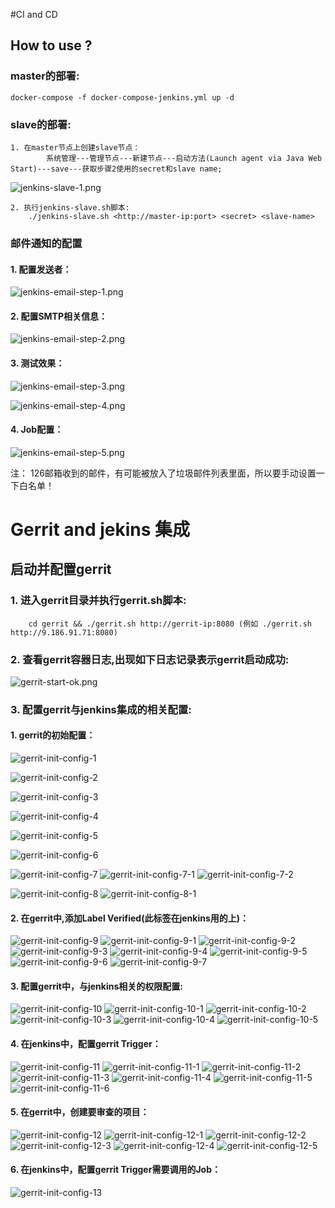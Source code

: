 #CI and CD
## How to use ?
### master的部署:
    docker-compose -f docker-compose-jenkins.yml up -d 

### slave的部署:
    1. 在master节点上创建slave节点：
            系统管理---管理节点---新建节点---启动方法(Launch agent via Java Web Start)---save---获取步骤2使用的secret和slave name;
![jenkins-slave-1.png](https://gitee.com/yonchin/CI-and-CD/attach_files/download?i=73191&u=http%3A%2F%2Ffiles.git.oschina.net%2Fgroup1%2FM00%2F00%2FD4%2FPaAvDFiFyoeAf_mlAAC7HTS9qi8984.png%3Ftoken%3D13c9eccd40fe50720de41b3327068606%26ts%3D1485163090%26attname%3Djenkins-slave-1.png)

    2. 执行jenkins-slave.sh脚本:
        ./jenkins-slave.sh <http://master-ip:port> <secret> <slave-name>
    
### 邮件通知的配置
#### 1. 配置发送者：
![jenkins-email-step-1.png](https://gitee.com/yonchin/CI-and-CD/attach_files/download?i=73071&u=http%3A%2F%2Ffiles.git.oschina.net%2Fgroup1%2FM00%2F00%2FD2%2FPaAvDFiB0vGAAbzUAAAkX6EqgN4060.png%3Ftoken%3De4131802f2a3e69382e37fcda408923d%26ts%3D1484903142%26attname%3Djenkins-email-step-1.png)

#### 2. 配置SMTP相关信息：
![jenkins-email-step-2.png](https://gitee.com/yonchin/CI-and-CD/attach_files/download?i=73072&u=http%3A%2F%2Ffiles.git.oschina.net%2Fgroup1%2FM00%2F00%2FD2%2FPaAvDFiB0vyATmbMAABQboaH9UQ129.png%3Ftoken%3Df8e44ac89aa61a939276dba8b19958a9%26ts%3D1484903414%26attname%3Djenkins-email-step-2.png)

#### 3. 测试效果：
![jenkins-email-step-3.png](https://gitee.com/yonchin/CI-and-CD/attach_files/download?i=73073&u=http%3A%2F%2Ffiles.git.oschina.net%2Fgroup1%2FM00%2F00%2FD2%2FPaAvDFiB0waAJ9dwAAAOPx7Mx7U574.png%3Ftoken%3Da02506bf2a58ef80c2a09403c18ae8a8%26ts%3D1484903414%26attname%3Djenkins-email-step-3.png)

![jenkins-email-step-4.png](https://gitee.com/yonchin/CI-and-CD/attach_files/download?i=73074&u=http%3A%2F%2Ffiles.git.oschina.net%2Fgroup1%2FM00%2F00%2FD2%2FPaAvDFiB0xiALt3AAAA1H_D2TUM915.png%3Ftoken%3Dbfd2f2ebcec3caacc2ded4bcff5f11be%26ts%3D1484903414%26attname%3Djenkins-email-step-4.png)

#### 4. Job配置：
![jenkins-email-step-5.png](https://gitee.com/yonchin/CI-and-CD/attach_files/download?i=73167&u=http%3A%2F%2Ffiles.git.oschina.net%2Fgroup1%2FM00%2F00%2FD3%2FPaAvDFiFa4aAVHUBAAAzFGgUvu8686.png%3Ftoken%3Dc78b527a82007ed1001a621ed3334441%26ts%3D1485138784%26attname%3Djenkins-email-step-5.png)

注： 126邮箱收到的邮件，有可能被放入了垃圾邮件列表里面，所以要手动设置一下白名单！



# Gerrit and jekins 集成
## 启动并配置gerrit
### 1. 进入gerrit目录并执行gerrit.sh脚本:
		cd gerrit && ./gerrit.sh http://gerrit-ip:8080 (例如 ./gerrit.sh  http://9.186.91.71:8080)

### 2. 查看gerrit容器日志,出现如下日志记录表示gerrit启动成功:

![gerrit-start-ok.png](https://gitee.com/yonchin/CI-and-CD/attach_files/download?i=73610&u=http%3A%2F%2Ffiles.git.oschina.net%2Fgroup1%2FM00%2F00%2FDA%2FPaAvDFiagiWAVQ2gAAAjLW-32jM562.png%3Ftoken%3Da2465022c9f96be5f5d8e551d4b5d36c%26ts%3D1486520904%26attname%3Dgerrit-start-ok.png)

### 3. 配置gerrit与jenkins集成的相关配置:

#### 1. gerrit的初始配置：
![gerrit-init-config-1](https://gitee.com/yonchin/CI-and-CD/attach_files/download?i=73620&u=http%3A%2F%2Ffiles.git.oschina.net%2Fgroup1%2FM00%2F00%2FDB%2FPaAvDFiarS-AcBibAAAv0Qspsbo689.png%3Ftoken%3D8b1e784e7e007a3c3e455469e0de924a%26ts%3D1486531937%26attname%3Dgerrit-init-config-1.png)

![gerrit-init-config-2](https://gitee.com/yonchin/CI-and-CD/attach_files/download?i=73621&u=http%3A%2F%2Ffiles.git.oschina.net%2Fgroup1%2FM00%2F00%2FDB%2FPaAvDFiarTeAE9joAAB2wZcU2uw713.png%3Ftoken%3D8aba0996694b65223b82f172492fbeff%26ts%3D1486531937%26attname%3Dgerrit-init-config-2.png)

![gerrit-init-config-3](https://gitee.com/yonchin/CI-and-CD/attach_files/download?i=73622&u=http%3A%2F%2Ffiles.git.oschina.net%2Fgroup1%2FM00%2F00%2FDB%2FPaAvDFiarUOAZwOeAABQzfho_Q8220.png%3Ftoken%3D21237e383fd549481c378a3e495b0227%26ts%3D1486531937%26attname%3Dgerrit-init-config-3.png)

![gerrit-init-config-4](https://gitee.com/yonchin/CI-and-CD/attach_files/download?i=73623&u=http%3A%2F%2Ffiles.git.oschina.net%2Fgroup1%2FM00%2F00%2FDB%2FPaAvDFiarUyAVEO2AABbbs1opQ0012.png%3Ftoken%3D2c632c6a2582c691f7b135640f16088b%26ts%3D1486531937%26attname%3Dgerrit-init-config-4.png)

![gerrit-init-config-5](https://gitee.com/yonchin/CI-and-CD/attach_files/download?i=73624&u=http%3A%2F%2Ffiles.git.oschina.net%2Fgroup1%2FM00%2F00%2FDB%2FPaAvDFiarViAc4HIAABTeCO6yZQ958.png%3Ftoken%3Db9c18dbe2cf00839c817b0dab6ac3312%26ts%3D1486531937%26attname%3Dgerrit-init-config-5.png)

![gerrit-init-config-6](https://gitee.com/yonchin/CI-and-CD/attach_files/download?i=73625&u=http%3A%2F%2Ffiles.git.oschina.net%2Fgroup1%2FM00%2F00%2FDB%2FPaAvDFiarWGAOtaCAABDOZ4-RBM599.png%3Ftoken%3Dd1d540df06cf2afcc9e0865d76a548de%26ts%3D1486531937%26attname%3Dgerrit-init-config-6.png)

![gerrit-init-config-7](https://gitee.com/yonchin/CI-and-CD/attach_files/download?i=73626&u=http%3A%2F%2Ffiles.git.oschina.net%2Fgroup1%2FM00%2F00%2FDB%2FPaAvDFiarXaAVOv_AAB16vyZmGs999.png%3Ftoken%3D9c8c85bdfcaeeb8d3b6c1215a17a8e58%26ts%3D1486531937%26attname%3Dgerrit-init-config-7.png)
![gerrit-init-config-7-1](https://gitee.com/yonchin/CI-and-CD/attach_files/download?i=73627&u=http%3A%2F%2Ffiles.git.oschina.net%2Fgroup1%2FM00%2F00%2FDB%2FPaAvDFiarYCAMMB-AABHlcVRQYA494.png%3Ftoken%3D0b529a8596abf2e7d0ea99d7eafb6cca%26ts%3D1486531937%26attname%3Dgerrit-init-config-7-1.png)
![gerrit-init-config-7-2](https://gitee.com/yonchin/CI-and-CD/attach_files/download?i=73628&u=http%3A%2F%2Ffiles.git.oschina.net%2Fgroup1%2FM00%2F00%2FDB%2FPaAvDFiarYmAO8TFAAA1bBuF6v8019.png%3Ftoken%3Dcf8a06bc8bfcc1df8d25276c97555e39%26ts%3D1486532148%26attname%3Dgerrit-init-config-7-2.png)

![gerrit-init-config-8](https://gitee.com/yonchin/CI-and-CD/attach_files/download?i=73629&u=http%3A%2F%2Ffiles.git.oschina.net%2Fgroup1%2FM00%2F00%2FDB%2FPaAvDFiarZOAB2BRAABBkWmEIsI763.png%3Ftoken%3Dc3107a3065f17dc7c43ddb6ca2c56dfc%26ts%3D1486532148%26attname%3Dgerrit-init-config-8.png)
![gerrit-init-config-8-1](https://gitee.com/yonchin/CI-and-CD/attach_files/download?i=73630&u=http%3A%2F%2Ffiles.git.oschina.net%2Fgroup1%2FM00%2F00%2FDB%2FPaAvDFiarZ2ASAsgAAA7UiuGMpk715.png%3Ftoken%3De0bcb536213ee3bea6396edf9e7599d8%26ts%3D1486532148%26attname%3Dgerrit-init-config-8-1.png)

#### 2. 在gerrit中,添加Label Verified(此标签在jenkins用的上)： 

![gerrit-init-config-9](https://gitee.com/yonchin/CI-and-CD/attach_files/download?i=73648&u=http%3A%2F%2Ffiles.git.oschina.net%2Fgroup1%2FM00%2F00%2FDB%2FPaAvDFia3IWANdeqAABQucg6GF4864.png%3Ftoken%3D31dd06ebe90a2230d9d64db32f054245%26ts%3D1486544475%26attname%3Dgerrit-init-config-9.png)
![gerrit-init-config-9-1](https://gitee.com/yonchin/CI-and-CD/attach_files/download?i=73649&u=http%3A%2F%2Ffiles.git.oschina.net%2Fgroup1%2FM00%2F00%2FDB%2FPaAvDFia3I-AfXflAAA-neTv9tU047.png%3Ftoken%3Da14cdd8bc76efc6c0c8575675c2e0d99%26ts%3D1486544475%26attname%3Dgerrit-init-config-9-1.png)
![gerrit-init-config-9-2](https://gitee.com/yonchin/CI-and-CD/attach_files/download?i=73650&u=http%3A%2F%2Ffiles.git.oschina.net%2Fgroup1%2FM00%2F00%2FDB%2FPaAvDFia3JmAEFydAACoYNFx2KU925.png%3Ftoken%3Dd914cba4135eefd7f0e768400b9ee7ad%26ts%3D1486544475%26attname%3Dgerrit-init-config-9-2.png)
![gerrit-init-config-9-3](https://gitee.com/yonchin/CI-and-CD/attach_files/download?i=73651&u=http%3A%2F%2Ffiles.git.oschina.net%2Fgroup1%2FM00%2F00%2FDB%2FPaAvDFia3KSAXNDjAABrUHDU8fk987.png%3Ftoken%3Dee2da158e98f6ddb414ec57d50d0024e%26ts%3D1486544475%26attname%3Dgerrit-init-config-9-3.png)
![gerrit-init-config-9-4](https://gitee.com/yonchin/CI-and-CD/attach_files/download?i=73652&u=http%3A%2F%2Ffiles.git.oschina.net%2Fgroup1%2FM00%2F00%2FDB%2FPaAvDFia3LGAKPduAAB04tk-pZk691.png%3Ftoken%3D0b5b0ca16b6142a85e5c80ed9665a29c%26ts%3D1486544475%26attname%3Dgerrit-init-config-9-4.png)
![gerrit-init-config-9-5](https://gitee.com/yonchin/CI-and-CD/attach_files/download?i=73653&u=http%3A%2F%2Ffiles.git.oschina.net%2Fgroup1%2FM00%2F00%2FDB%2FPaAvDFia3L-AQqj4AAB0gQTSqlY862.png%3Ftoken%3Dae43766c33ef202d5227e49e2cd40599%26ts%3D1486544475%26attname%3Dgerrit-init-config-9-5.png)
![gerrit-init-config-9-6](https://gitee.com/yonchin/CI-and-CD/attach_files/download?i=73654&u=http%3A%2F%2Ffiles.git.oschina.net%2Fgroup1%2FM00%2F00%2FDB%2FPaAvDFia3M6ACoYaAAB1e66e4wI626.png%3Ftoken%3D826ff81f4012909e89d40e7273478221%26ts%3D1486544475%26attname%3Dgerrit-init-config-9-6.png)
![gerrit-init-config-9-7](https://gitee.com/yonchin/CI-and-CD/attach_files/download?i=73655&u=http%3A%2F%2Ffiles.git.oschina.net%2Fgroup1%2FM00%2F00%2FDB%2FPaAvDFia3NqAIZs3AABvbu_o1UY008.png%3Ftoken%3D0b5f4d85ff364bf6e758cce087e66477%26ts%3D1486544475%26attname%3Dgerrit-init-config-9-7.png)

#### 3. 配置gerrit中，与jenkins相关的权限配置:

![gerrit-init-config-10](https://gitee.com/yonchin/CI-and-CD/attach_files/download?i=73656&u=http%3A%2F%2Ffiles.git.oschina.net%2Fgroup1%2FM00%2F00%2FDB%2FPaAvDFia3OeAQBQ2AABqMizP7VU562.png%3Ftoken%3D16902aa8dae642b0fdc66897eb8f058e%26ts%3D1486544475%26attname%3Dgerrit-init-config-10.png)
![gerrit-init-config-10-1](https://gitee.com/yonchin/CI-and-CD/attach_files/download?i=73657&u=http%3A%2F%2Ffiles.git.oschina.net%2Fgroup1%2FM00%2F00%2FDB%2FPaAvDFia3PKAbp2zAAGdPDBsc1M990.png%3Ftoken%3D8a8a05af2624c92081e75b924286a3ea%26ts%3D1486544475%26attname%3Dgerrit-init-config-10-1.png)
![gerrit-init-config-10-2](https://gitee.com/yonchin/CI-and-CD/attach_files/download?i=73658&u=http%3A%2F%2Ffiles.git.oschina.net%2Fgroup1%2FM00%2F00%2FDB%2FPaAvDFia3P-Aa8mdAABSVp9cqXI784.png%3Ftoken%3D2bde07353bec17ca94e20c1c68c8fa5f%26ts%3D1486544475%26attname%3Dgerrit-init-config-10-2.png)
![gerrit-init-config-10-3](https://gitee.com/yonchin/CI-and-CD/attach_files/download?i=73659&u=http%3A%2F%2Ffiles.git.oschina.net%2Fgroup1%2FM00%2F00%2FDB%2FPaAvDFia3QuANpjZAABRvX8itlA388.png%3Ftoken%3D826372ce238c039cd7faafc4aa7bb275%26ts%3D1486544475%26attname%3Dgerrit-init-config-10-3.png)
![gerrit-init-config-10-4](https://gitee.com/yonchin/CI-and-CD/attach_files/download?i=73660&u=http%3A%2F%2Ffiles.git.oschina.net%2Fgroup1%2FM00%2F00%2FDB%2FPaAvDFia3RaAQRmLAABcTsjEePw631.png%3Ftoken%3D10250018f3ab87e5ac61f486d4811f8e%26ts%3D1486544475%26attname%3Dgerrit-init-config-10-4.png)
![gerrit-init-config-10-5](https://gitee.com/yonchin/CI-and-CD/attach_files/download?i=73661&u=http%3A%2F%2Ffiles.git.oschina.net%2Fgroup1%2FM00%2F00%2FDB%2FPaAvDFia3SGAHQL1AABl0Oz2yT8944.png%3Ftoken%3D1a04410ce3ddf0307a6f93029d356435%26ts%3D1486544475%26attname%3Dgerrit-init-config-10-5.png)
#### 4. 在jenkins中，配置gerrit Trigger：
![gerrit-init-config-11](https://gitee.com/yonchin/CI-and-CD/attach_files/download?i=73662&u=http%3A%2F%2Ffiles.git.oschina.net%2Fgroup1%2FM00%2F00%2FDB%2FPaAvDFia3TeATGSAAAKwNCfLuqE478.png%3Ftoken%3D12e69bd8679926669bfd5abf1f42c64f%26ts%3D1486544475%26attname%3Dgerrit-init-config-11.png)
![gerrit-init-config-11-1](https://gitee.com/yonchin/CI-and-CD/attach_files/download?i=73663&u=http%3A%2F%2Ffiles.git.oschina.net%2Fgroup1%2FM00%2F00%2FDB%2FPaAvDFia3UWAS4cFAABtYV8Cq1M668.png%3Ftoken%3D8cc312dddc06364790626458f2b5c07f%26ts%3D1486544475%26attname%3Dgerrit-init-config-11-1.png)
![gerrit-init-config-11-2](https://gitee.com/yonchin/CI-and-CD/attach_files/download?i=73664&u=http%3A%2F%2Ffiles.git.oschina.net%2Fgroup1%2FM00%2F00%2FDB%2FPaAvDFia3VGADV_YAAEoIdD6LIE000.png%3Ftoken%3D73e4a6a2ef6445e55bc624403d315970%26ts%3D1486544475%26attname%3Dgerrit-init-config-11-2.png)
![gerrit-init-config-11-3](https://gitee.com/yonchin/CI-and-CD/attach_files/download?i=73665&u=http%3A%2F%2Ffiles.git.oschina.net%2Fgroup1%2FM00%2F00%2FDB%2FPaAvDFia3WyANwEUAACrAWQqD9E222.png%3Ftoken%3Dab32acd395f2d101decdff5877996e57%26ts%3D1486545248%26attname%3Dgerrit-init-config-11-3.png)
![gerrit-init-config-11-4](https://gitee.com/yonchin/CI-and-CD/attach_files/download?i=73666&u=http%3A%2F%2Ffiles.git.oschina.net%2Fgroup1%2FM00%2F00%2FDB%2FPaAvDFia3XyAHEsMAACaQHpPMNw533.png%3Ftoken%3D40f39f355db6c7df00ba5a367e24a2b0%26ts%3D1486545248%26attname%3Dgerrit-init-config-11-4.png)
![gerrit-init-config-11-5](https://gitee.com/yonchin/CI-and-CD/attach_files/download?i=73667&u=http%3A%2F%2Ffiles.git.oschina.net%2Fgroup1%2FM00%2F00%2FDB%2FPaAvDFia3YiAG22WAAEWPf0hB_8117.png%3Ftoken%3D795fad7e78ebd48582223d393d21f2e6%26ts%3D1486545248%26attname%3Dgerrit-init-config-11-5.png)
![gerrit-init-config-11-6](https://gitee.com/yonchin/CI-and-CD/attach_files/download?i=73668&u=http%3A%2F%2Ffiles.git.oschina.net%2Fgroup1%2FM00%2F00%2FDB%2FPaAvDFia3ZGAIAktAAC7W6oVCec249.png%3Ftoken%3D67f4c6f5d9fdff769518b2c2bbe1f045%26ts%3D1486545248%26attname%3Dgerrit-init-config-11-6.png)

#### 5. 在gerrit中，创建要审查的项目：

![gerrit-init-config-12](https://gitee.com/yonchin/CI-and-CD/attach_files/download?i=73669&u=http%3A%2F%2Ffiles.git.oschina.net%2Fgroup1%2FM00%2F00%2FDB%2FPaAvDFia3Z-AXND8AABUqOIUPTw579.png%3Ftoken%3Db68965cd4bebdab446e1e24718a50463%26ts%3D1486545248%26attname%3Dgerrit-init-config-12.png)
![gerrit-init-config-12-1](https://gitee.com/yonchin/CI-and-CD/attach_files/download?i=73670&u=http%3A%2F%2Ffiles.git.oschina.net%2Fgroup1%2FM00%2F00%2FDB%2FPaAvDFia3auAK5uKAAA5-CyaeBM445.png%3Ftoken%3D333c3d3c074ef875b5396eecf0dba885%26ts%3D1486545248%26attname%3Dgerrit-init-config-12-1.png)
![gerrit-init-config-12-2](https://gitee.com/yonchin/CI-and-CD/attach_files/download?i=73671&u=http%3A%2F%2Ffiles.git.oschina.net%2Fgroup1%2FM00%2F00%2FDB%2FPaAvDFia3b-AANHBAABXeTp_YdA894.png%3Ftoken%3D5f80d62cd6529fc31bc35b36311941cf%26ts%3D1486545248%26attname%3Dgerrit-init-config-12-2.png)
![gerrit-init-config-12-3](https://gitee.com/yonchin/CI-and-CD/attach_files/download?i=73672&u=http%3A%2F%2Ffiles.git.oschina.net%2Fgroup1%2FM00%2F00%2FDB%2FPaAvDFia3cqAMtjvAAEkBuX1eOc959.png%3Ftoken%3Daac2a348cb1619f3f0610041f0d8d924%26ts%3D1486545248%26attname%3Dgerrit-init-config-12-3.png)
![gerrit-init-config-12-4](https://gitee.com/yonchin/CI-and-CD/attach_files/download?i=73673&u=http%3A%2F%2Ffiles.git.oschina.net%2Fgroup1%2FM00%2F00%2FDB%2FPaAvDFia3dOASAgiAAAvT8x0P7Y826.png%3Ftoken%3Df008b5f9b500b17902cf321cb9bdb85e%26ts%3D1486545248%26attname%3Dgerrit-init-config-12-4.png)
![gerrit-init-config-12-5](https://gitee.com/yonchin/CI-and-CD/attach_files/download?i=73674&u=http%3A%2F%2Ffiles.git.oschina.net%2Fgroup1%2FM00%2F00%2FDB%2FPaAvDFia3eCABiXiAADGMLQ9fNY419.png%3Ftoken%3D951521718cbdcd07c270a8e6061f7365%26ts%3D1486545248%26attname%3Dgerrit-init-config-12-5.png)

#### 6. 在jenkins中，配置gerrit Trigger需要调用的Job：

![gerrit-init-config-13](https://gitee.com/yonchin/CI-and-CD/attach_files/download?i=73675&u=http%3A%2F%2Ffiles.git.oschina.net%2Fgroup1%2FM00%2F00%2FDB%2FPaAvDFia3e2AWRn4AAHBL2sZ1do532.png%3Ftoken%3De97efe1a7180a9ed1698216c0763cc32%26ts%3D1486545248%26attname%3Dgerrit-init-config-13.png)
	
